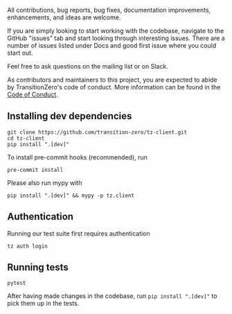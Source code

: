 All contributions, bug reports, bug fixes, documentation improvements, enhancements, and ideas are welcome.

If you are simply looking to start working with the codebase, navigate to the GitHub "issues" tab and start looking through interesting issues. There are a number of issues listed under Docs and good first issue where you could start out.

Feel free to ask questions on the mailing list or on Slack.

As contributors and maintainers to this project, you are expected to abide by TransitionZero's code of conduct. More information can be found in the [Code of Conduct](./CODE-OF-CONDUCT.md).

## Installing dev dependencies

```console
git clone https://github.com/transition-zero/tz-client.git
cd tz-client
pip install ".[dev]"
```

To install pre-commit hooks (recommended), run

```console
pre-commit install
```

Please also run mypy with

```console
pip install ".[dev]" && mypy -p tz.client
```

## Authentication

Running our test suite first requires authentication

```console
tz auth login
```

## Running tests

```console
pytest
```

After having made changes in the codebase, run `pip install ".[dev]"` to pick them up in the tests.
